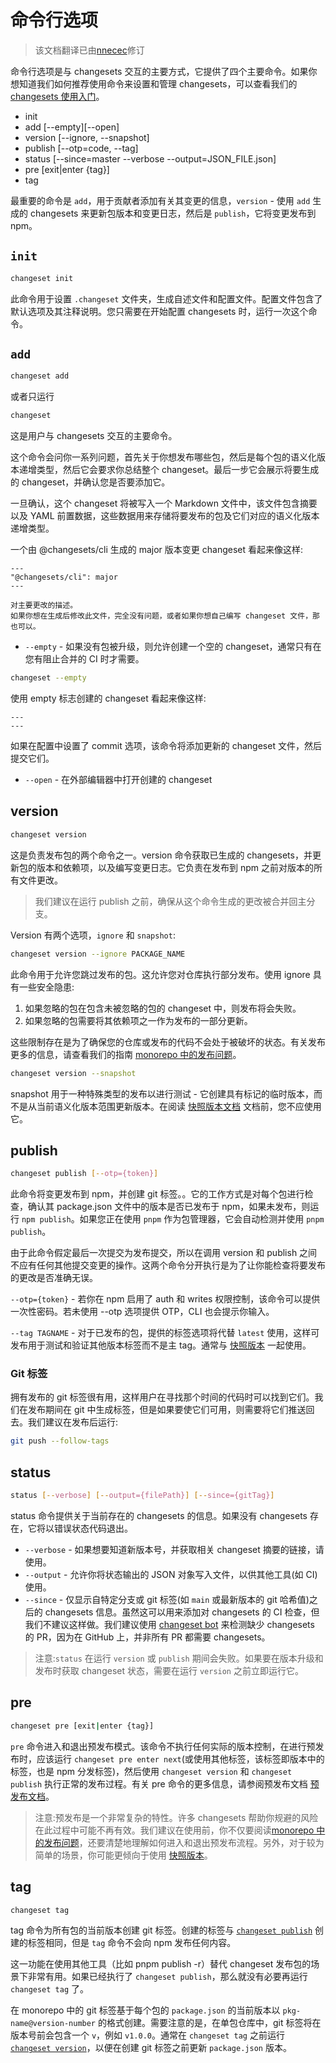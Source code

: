 # 命令行选项

> 该文档翻译已由[nnecec](https://github.com/nnecec)修订

命令行选项是与 changesets 交互的主要方式，它提供了四个主要命令。如果你想知道我们如何推荐使用命令来设置和管理 changesets，可以查看我们的 [changesets 使用入门](/)。

- init
- add [--empty][--open]
- version [--ignore, --snapshot]
- publish [--otp=code, --tag]
- status [--since=master --verbose --output=JSON_FILE.json]
- pre [exit|enter {tag}]
- tag

最重要的命令是 `add`，用于贡献者添加有关其变更的信息，`version` - 使用 `add` 生成的 changesets 来更新包版本和变更日志，然后是 `publish`，它将变更发布到 npm。

## `init`

```bash
changeset init
```

此命令用于设置 `.changeset` 文件夹，生成自述文件和配置文件。配置文件包含了默认选项及其注释说明。您只需要在开始配置 changesets 时，运行一次这个命令。

## `add`

```bash
changeset add
```

或者只运行

```bash
changeset
```

这是用户与 changesets 交互的主要命令。

这个命令会问你一系列问题，首先关于你想发布哪些包，然后是每个包的语义化版本递增类型，然后它会要求你总结整个 changeset。最后一步它会展示将要生成的 changeset，并确认您是否要添加它。

一旦确认，这个 changeset 将被写入一个 Markdown 文件中，该文件包含摘要以及 YAML 前置数据，这些数据用来存储将要发布的包及它们对应的语义化版本递增类型。

一个由 @changesets/cli 生成的 major 版本变更 changeset 看起来像这样:

```mdx
---
"@changesets/cli": major
---

对主要更改的描述。
如果你想在生成后修改此文件，完全没有问题，或者如果你想自己编写 changeset 文件，那也可以。
```

- `--empty` - 如果没有包被升级，则允许创建一个空的 changeset，通常只有在您有阻止合并的 CI 时才需要。

```bash
changeset --empty
```

使用 empty 标志创建的 changeset 看起来像这样:

```mdx
---
---
```

如果在配置中设置了 commit 选项，该命令将添加更新的 changeset 文件，然后提交它们。

- `--open` - 在外部编辑器中打开创建的 changeset

## version

```bash
changeset version
```

这是负责发布包的两个命令之一。version 命令获取已生成的 changesets，并更新包的版本和依赖项，以及编写变更日志。它负责在发布到 npm 之前对版本的所有文件更改。

> 我们建议在运行 publish 之前，确保从这个命令生成的更改被合并回主分支。

Version 有两个选项，`ignore` 和 `snapshot`:

```bash
changeset version --ignore PACKAGE_NAME
```

此命令用于允许您跳过发布的包。这允许您对仓库执行部分发布。使用 ignore 具有一些安全隐患:

1. 如果忽略的包在包含未被忽略的包的 changeset 中，则发布将会失败。
2. 如果忽略的包需要将其依赖项之一作为发布的一部分更新。

这些限制存在是为了确保您的仓库或发布的代码不会处于被破坏的状态。有关发布更多的信息，请查看我们的指南 [monorepo 中的发布问题](/problems-publishing-in-monorepos)。

```bash
changeset version --snapshot
```

snapshot 用于一种特殊类型的发布以进行测试 - 它创建具有标记的临时版本，而不是从当前语义化版本范围更新版本。在阅读 [快照版本文档](/snapshot-releases) 文档前，您不应使用它。

## publish

```bash
changeset publish [--otp={token}]
```

此命令将变更发布到 npm，并创建 git 标签。。它的工作方式是对每个包进行检查，确认其 package.json 文件中的版本是否已发布于 npm，如果未发布，则运行 `npm publish`。如果您正在使用 `pnpm` 作为包管理器，它会自动检测并使用 `pnpm publish`。

由于此命令假定最后一次提交为发布提交，所以在调用 version 和 publish 之间不应有任何其他提交变更的操作。这两个命令分开执行是为了让你能检查将要发布的更改是否准确无误。

`--otp={token}` - 若你在 npm 启用了 auth 和 writes 权限控制，该命令可以提供一次性密码。若未使用 --otp 选项提供 OTP，CLI 也会提示你输入。

`--tag TAGNAME` - 对于已发布的包，提供的标签选项将代替 `latest` 使用，这样可发布用于测试和验证其他版本标签而不是主 tag。通常与 [快照版本](/snapshot-releases) 一起使用。

### Git 标签

拥有发布的 git 标签很有用，这样用户在寻找那个时间的代码时可以找到它们。我们在发布期间在 git 中生成标签，但是如果要使它们可用，则需要将它们推送回去。我们建议在发布后运行:

```bash
git push --follow-tags
```

## status

```bash
status [--verbose] [--output={filePath}] [--since={gitTag}]
```

status 命令提供关于当前存在的 changesets 的信息。如果没有 changesets 存在，它将以错误状态代码退出。

- `--verbose` - 如果想要知道新版本号，并获取相关 changeset 摘要的链接，请使用。
- `--output` - 允许你将状态输出的 JSON 对象写入文件，以供其他工具(如 CI)使用。
- `--since` - 仅显示自特定分支或 git 标签(如 `main` 或最新版本的 git 哈希值)之后的 changesets 信息。虽然这可以用来添加对 changesets 的 CI 检查，但我们不建议这样做。我们建议使用 [changeset bot](https://github.com/apps/changeset-bot) 来检测缺少 changesets 的 PR，因为在 GitHub 上，并非所有 PR 都需要 changesets。

> 注意:`status` 在运行 `version` 或 `publish` 期间会失败。如果要在版本升级和发布时获取 changeset 状态，需要在运行 `version` 之前立即运行它。

## pre

```bash
changeset pre [exit|enter {tag}]
```

`pre` 命令进入和退出预发布模式。该命令不执行任何实际的版本控制，在进行预发布时，应该运行 `changeset pre enter next`(或使用其他标签，该标签即版本中的标签，也是 npm 分发标签)，然后使用 `changeset version` 和 `changeset publish` 执行正常的发布过程。有关 pre 命令的更多信息，请参阅预发布文档 [预发布文档](/prereleases)。

> 注意:预发布是一个非常复杂的特性。许多 changesets 帮助你规避的风险在此过程中可能不再有效。我们建议在使用前，你不仅要阅读[monorepo 中的发布问题](/problems-publishing-in-monorepos)，还要清楚地理解如何进入和退出预发布流程。另外，对于较为简单的场景，你可能更倾向于使用 [快照版本](./snapshot-releases)。

## tag

```bash
changeset tag
```

tag 命令为所有包的当前版本创建 git 标签。创建的标签与 [`changeset publish`](#publish) 创建的标签相同，但是 `tag` 命令不会向 npm 发布任何内容。

这一功能在使用其他工具（比如 pnpm publish -r）替代 changeset 发布包的场景下非常有用。如果已经执行了 `changeset publish`，那么就没有必要再运行 `changeset tag` 了。

在 monorepo 中的 git 标签基于每个包的 `package.json` 的当前版本以 `pkg-name@version-number` 的格式创建。需要注意的是，在单包仓库中，git 标签将在版本号前会包含一个 `v`，例如 `v1.0.0`。通常在 `changeset tag` 之前运行 [`changeset version`](#version)，以便在创建 git 标签之前更新 `package.json` 版本。
